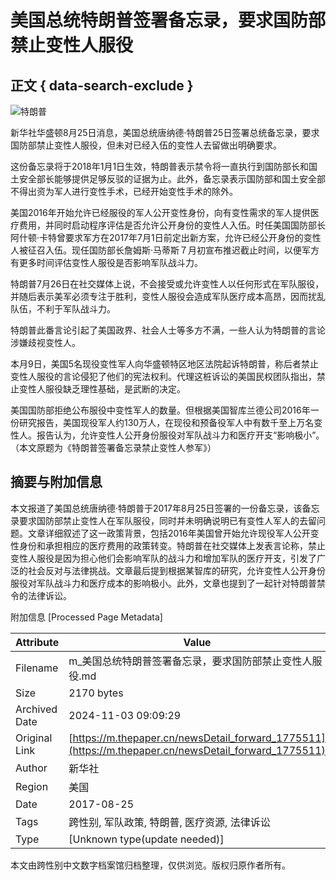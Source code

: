# 美国总统特朗普签署备忘录，要求国防部禁止变性人服役

## 正文 { data-search-exclude }


![特朗普](http://image.thepaper.cn/www/image/6/77/639.jpg)

新华社华盛顿8月25日消息，美国总统唐纳德·特朗普25日签署总统备忘录，要求国防部禁止变性人服役，但未对已经入伍的变性人去留做出明确要求。

这份备忘录将于2018年1月1日生效，特朗普表示禁令将一直执行到国防部长和国土安全部长能够提供足够反驳的证据为止。此外，备忘录表示国防部和国土安全部不得出资为军人进行变性手术，已经开始变性手术的除外。

美国2016年开始允许已经服役的军人公开变性身份，向有变性需求的军人提供医疗费用，并同时启动程序评估是否允许公开身份的变性人入伍。时任美国国防部长阿什顿·卡特曾要求军方在2017年7月1日前定出新方案，允许已经公开身份的变性人被征召入伍。现任国防部长詹姆斯·马蒂斯７月初宣布推迟截止时间，以便军方有更多时间评估变性人服役是否影响军队战斗力。

特朗普7月26日在社交媒体上说，不会接受或允许变性人以任何形式在军队服役，并随后表示美军必须专注于胜利，变性人服役会造成军队医疗成本高昂，因而扰乱队伍，不利于军队战斗力。

特朗普此番言论引起了美国政界、社会人士等多方不满，一些人认为特朗普的言论涉嫌歧视变性人。

本月9日，美国5名现役变性军人向华盛顿特区地区法院起诉特朗普，称后者禁止变性人服役的言论侵犯了他们的宪法权利。代理这桩诉讼的美国民权团队指出，禁止变性人服役缺乏理性基础，是武断的决定。

美国国防部拒绝公布服役中变性军人的数量。但根据美国智库兰德公司2016年一份研究报告，美国现役军人约130万人，在现役和预备役军人中有数千至上万名变性人。报告认为，允许变性人公开身份服役对军队战斗力和医疗开支“影响极小”。（本文原题为《特朗普签署备忘录禁止变性人参军》）

## 摘要与附加信息

<!-- tcd_abstract -->
本文报道了美国总统唐纳德·特朗普于2017年8月25日签署的一份备忘录，该备忘录要求国防部禁止变性人在军队服役，同时并未明确说明已有变性人军人的去留问题。文章详细叙述了这一政策背景，包括2016年美国曾开始允许现役军人公开变性身份和承担相应的医疗费用的政策转变。特朗普在社交媒体上发表言论称，禁止变性人服役是因为担心他们会影响军队的战斗力和增加军队的医疗开支，引发了广泛的社会反对与法律挑战。文章最后提到根据某智库的研究，允许变性人公开身份服役对军队战斗力和医疗成本的影响极小。此外，文章也提到了一起针对特朗普禁令的法律诉讼。
<!-- tcd_abstract_end -->

附加信息 [Processed Page Metadata]

| Attribute       | Value                                  |
|-----------------|----------------------------------------|
| Filename        | m_美国总统特朗普签署备忘录，要求国防部禁止变性人服役.md                             |
| Size            | 2170 bytes                           |
| Archived Date   | 2024-11-03 09:09:29                             |
| Original Link   | [https://m.thepaper.cn/newsDetail_forward_1775511](https://m.thepaper.cn/newsDetail_forward_1775511)                       |
| Author          | 新华社                               |
| Region          | 美国                               |
| Date            | 2017-08-25                                 |
| Tags            | 跨性别, 军队政策, 特朗普, 医疗资源, 法律诉讼                                 |
| Type            | [Unknown type(update needed)]                                 |
<!-- tcd_table_end -->

本文由跨性别中文数字档案馆归档整理，仅供浏览。版权归原作者所有。
